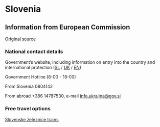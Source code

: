 # Slovenia

## Information from European Commission

[Original source ](https://ec.europa.eu/info/strategy/priorities-2019-2024/stronger-europe-world/eu-solidarity-ukraine/eu-assistance-ukraine/information-people-fleeing-war-ukraine)

### National contact details

Government’s website, including information on entry into the country and international protection ([SL](https://www.gov.si/teme/pomoc-slovenije-drzavljanom-ukrajine/) / [UK](https://www.gov.si/en/topics/slovenias-assistance-to-the-citizens-of-ukraine/dopomoga-yaku-slovenya-nada-gromadyanam-ukrani/) / [EN](https://www.gov.si/en/topics/slovenias-assistance-to-the-citizens-of-ukraine/))

Government Hotline (8-00 - 18-00)

From Slovenia 0804142

From abroad +386 14787530, e-mail info.ukrajina@gov.si

### Free travel options

[Slovenske železnice trains](https://potniski.sz.si/en/news/2022/03/free-public-transport-for-ukrainian-refugees-in-the-republic-of-slovenia/)
